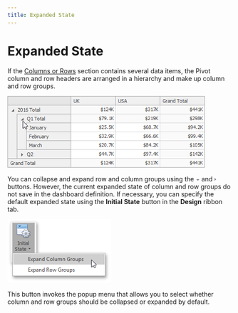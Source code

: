 ```yaml
---
title: Expanded State
---
```

# Expanded State
If the [Columns or Rows](../../../../../dashboard-for-desktop/articles/dashboard-designer/designing-dashboard-items/pivot/providing-data.md) section contains several data items, the Pivot column and row headers are arranged in a hierarchy and make up column and row groups.

![Pivot_Layout_ExpandCollapseGroups](../../../../images/Img20151.png)

You can collapse and expand row and column groups using the ![Pivot_Layout_ExpandCollapse_DownArrow](../../../../images/Img20154.png) and ![Pivot_Layout_ExpandCollapse_UpArrow](../../../../images/Img20155.png) buttons. However, the current expanded state of column and row groups do not save in the dashboard definition. If necessary, you can specify the default expanded state using the **Initial State** button in the **Design** ribbon tab.

![Pivot_ExpandedState_Ribbon](../../../../images/Img128430.png)

This button invokes the popup menu that allows you to select whether column and row groups should be collapsed or expanded by default.